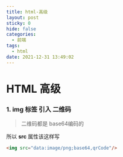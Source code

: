 ```yaml
---
title: html-高级
layout: post
sticky: 0
hide: false
categories:
  - 前端
tags:
  - html
date: 2021-12-31 13:49:02
---
```

# HTML 高级

### 1. img 标签 引入 二维码

> 二维码都是 base64编码的

所以 **src** 属性该这样写

```html
<img src="data:image/png;base64,qrCode"/>
```
